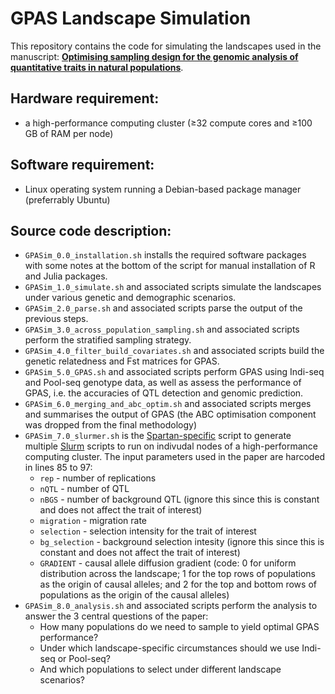 # GPAS Landscape Simulation

This repository contains the code for simulating the landscapes used in the manuscript: [**Optimising sampling design for the genomic analysis of quantitative traits in natural populations**](https://doi.org/10.22541/au.161429335.52330927/v1).

## Hardware requirement:
- a high-performance computing cluster (≥32 compute cores and ≥100 GB of RAM per node)

## Software requirement:
- Linux operating system running a Debian-based package manager (preferrably Ubuntu)

## Source code description:
- `GPASim_0.0_installation.sh` installs the required software packages with some notes at the bottom of the script for manual installation of R and Julia packages.
- `GPASim_1.0_simulate.sh` and associated scripts simulate the landscapes under various genetic and demographic scenarios.
- `GPASim_2.0_parse.sh` and associated scripts parse the output of the previous steps.
- `GPASim_3.0_across_population_sampling.sh` and associated scripts perform the stratified sampling strategy.
- `GPASim_4.0_filter_build_covariates.sh` and associated scripts build the genetic relatedness and Fst matrices for GPAS.
- `GPASim_5.0_GPAS.sh` and associated scripts perform GPAS using Indi-seq and Pool-seq genotype data, as well as assess the performance of GPAS, i.e. the accuracies of QTL detection and genomic prediction.
- `GPASim_6.0_merging_and_abc_optim.sh` and associated scripts merges and summarises the output of GPAS (the ABC optimisation component was dropped from the final methodology)
- `GPASim_7.0_slurmer.sh` is the [Spartan-specific](https://dashboard.hpc.unimelb.edu.au/) script to generate multiple [Slurm](https://slurm.schedmd.com/documentation.html) scripts to run on indivudal nodes of a high-performance computing cluster. The input parameters used in the paper are harcoded in lines 85 to 97:
  + `rep` - number of replications
  + `nQTL` - number of QTL
  + `nBGS` - number of background QTL (ignore this since this is constant and does not affect the trait of interest)
  + `migration` - migration rate
  + `selection` - selection intensity for the trait of interest
  + `bg_selection` - background selection intesity (ignore this since this is constant and does not affect the trait of interest)
  + `GRADIENT` - causal allele diffusion gradient (code: 0 for uniform distribution across the landscape; 1 for the top rows of populations as the origin of causal alleles; and 2 for the top and bottom rows of populations as the origin of the causal alleles)
- `GPASim_8.0_analysis.sh` and associated scripts perform the analysis to answer the 3 central questions of the paper:
  + How many populations do we need to sample to yield optimal GPAS performance?
  + Under which landscape-specific circumstances should we use Indi-seq or Pool-seq?
  + And which populations to select under different landscape scenarios?
